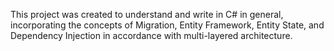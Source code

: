 This project was created to understand and write in C# in general, incorporating the concepts of Migration, Entity Framework, Entity State, and Dependency Injection in accordance with multi-layered architecture.
